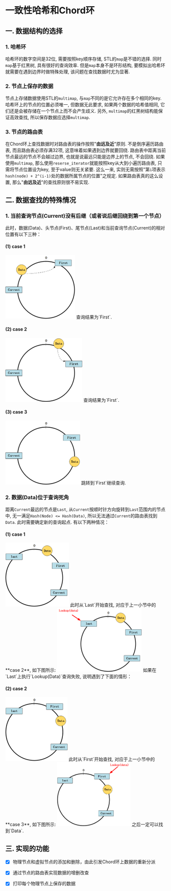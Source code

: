 # 一致性哈希和Chord环
## 一. 数据结构的选择
### 1. 哈希环
哈希环的数字空间是32位, 需要按照key顺序存储, STL的`map`是不错的选择. 同时`map`基于红黑树, 具有很好的查询效率. 但是`map`本身不是环形结构, 要模拟出哈希环就需要在遇到边界时做特殊处理, 该问题在查找数据时尤为显著.

### 2. 节点上保存的数据
节点上存储数据使用STL的`multimap`, 与`map`不同的是它允许存在多个相同的key. 哈希环上的节点的位置必须唯一, 但数据无此要求, 如果两个数据的哈希值相同, 它们还是会被存储在一个节点上而不会产生歧义. 另外, `multimap`的红黑树结构能保证高效查找, 所以保存数据应选择`multimap`.

### 3. 节点的路由表
在Chord环上查找数据时对路由表的操作按照"**由远及近**"原则. 不是倒序遍历路由表, 而且路由表必须存满32项, 这意味着如果遇到边界就要回绕. 路由表中距离当前节点最远的节点不会越过边界, 也就是说最远只能是边界上的节点, 不会回绕. 如果使用`multimap`, 那么使用`reserse_iterator`就能按照key从大到小遍历路由表, 只需将节点位置设为key, 至于value则无关紧要. 这么一来, 实则无需按照"第`i`项表示`hash(node) + 2^(i-1)`处的数据所属节点的位置"之规定. 如果路由表真的这么设置, 那么"**由远及近**"的查找原则很不易实现.

## 二. 数据查找的特殊情况
### 1. 当前查询节点(Current)没有后继（或者说后继回绕到第一个节点）
此时，数据(Data)、头节点(First)、尾节点(Last)和当前查询节点(Current)的相对位置有以下三种：

#### (1) case 1
<img src="images/no_successor1.png" height="200" align=center/>
查询结果为`First`.

#### (2) case 2
<img src="images/no_successor2.png" height="200" align=center/>
查询结果为`First`.

#### (3) case 3
<img src="images/no_successor3.png" height="200" align=center/>
跳转到`First`继续查询.

### 2. 数据(Data)位于查询死角
距离`Current`最远的节点是`Last`, 从`Current`按顺时针方向旋转到`Last`范围内的节点中, 无一满足`Hash(Node) <= Hash(Data)`, 所以无法通过`Current`的路由表找到`Data`. 此时需要确定新的查询起点. 有以下两种情况：

#### (1) case 1
<img src="images/blind_spot1.png" height="200" align=center/>
此时从`Last`开始查找, 对应于上一小节中的**case 2**, 如下图所示:
<img src="images/blind_spot1_lookup.png" height="200" align=center/>
如果在`Last`上执行`Lookup(Data)`查询失败, 说明遇到了下面的情形：

#### (2) case 2
<img src="images/blind_spot2.png" height="200" align=center/>
此时从`First`开始查找, 对应于上一小节中的**case 3**, 如下图所示:
<img src="images/blind_spot2_lookup.png" height="200" align=center/>
之后一定可以找到`Data`.

## 三. 实现的功能
- [x] 物理节点和虚拟节点的添加和删除，由此引发Chord环上数据的重新分派
- [x] 通过节点的路由表实现数据的增删改查
- [x] 打印每个物理节点上保存的数据

